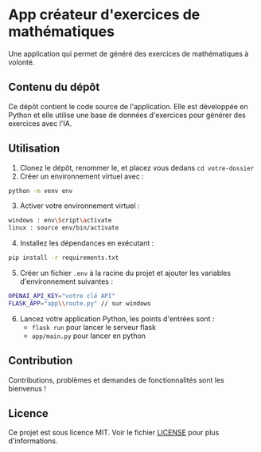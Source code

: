 # App créateur d'exercices de mathématiques

Une application qui permet de généré des exercices de mathématiques à volonté.

## Contenu du dépôt

Ce dépôt contient le code source de l'application.
Elle est développée en Python et elle utilise une base de données d'exercices pour générer des exercices avec l'IA.

## Utilisation

1. Clonez le dépôt, renommer le, et placez vous dedans `cd votre-dossier`
2. Créer un environnement virtuel avec :
```bash
python -m venv env
```
3. Activer votre environnement virtuel :
 ```bash 
 windows : env\Script\activate
 linux : source env/bin/activate
 ```
4. Installez les dépendances en exécutant :
```bash
pip install -r requirements.txt
```
5. Créer un fichier `.env` à la racine du projet et ajouter les variables d'environnement suivantes :
```bash 
OPENAI_API_KEY="votre clé API"
FLASK_APP="app\\route.py" // sur windows
```

6. Lancez votre application Python, les points d'entrées sont :
    - `flask run` pour lancer le serveur flask
    - `app/main.py` pour lancer en python

## Contribution

Contributions, problèmes et demandes de fonctionnalités sont les bienvenus !

## Licence

Ce projet est sous licence MIT. Voir le fichier [LICENSE](LICENSE) pour plus d'informations.
